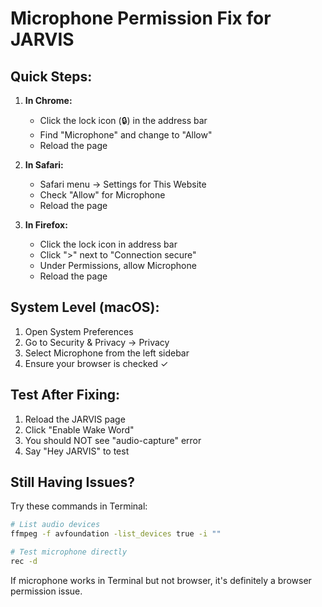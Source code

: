 # Microphone Permission Fix for JARVIS

## Quick Steps:

1. **In Chrome:**
   - Click the lock icon (🔒) in the address bar
   - Find "Microphone" and change to "Allow"
   - Reload the page

2. **In Safari:**
   - Safari menu → Settings for This Website
   - Check "Allow" for Microphone
   - Reload the page

3. **In Firefox:**
   - Click the lock icon in address bar
   - Click ">" next to "Connection secure"
   - Under Permissions, allow Microphone
   - Reload the page

## System Level (macOS):

1. Open System Preferences
2. Go to Security & Privacy → Privacy
3. Select Microphone from the left sidebar
4. Ensure your browser is checked ✓

## Test After Fixing:

1. Reload the JARVIS page
2. Click "Enable Wake Word"
3. You should NOT see "audio-capture" error
4. Say "Hey JARVIS" to test

## Still Having Issues?

Try these commands in Terminal:
```bash
# List audio devices
ffmpeg -f avfoundation -list_devices true -i ""

# Test microphone directly
rec -d
```

If microphone works in Terminal but not browser, it's definitely a browser permission issue.